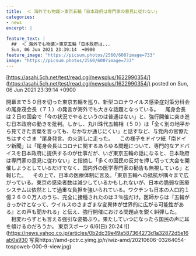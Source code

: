 ```yaml
---
title:  ＜ 海外でも物議＞東京五輪「日本政府は専門家の意見に従わない」  
categories:
- news
excerpt: |
  
feature_text: |
  ##  ＜ 海外でも物議＞東京五輪「日本政府は...
  Sun, 06 Jun 2021 23:39:14  +0900
feature_image: "https://picsum.photos/2560/600?image=733"
image: "https://picsum.photos/2560/600?image=733"
---
```


[https://asahi.5ch.net/test/read.cgi/newsplus/1622990354/](https://asahi.5ch.net/test/read.cgi/newsplus/1622990354/)
posted on Sun, 06 Jun 2021 23:39:14  +0900

<!--more-->

開幕まで５０日を切った東京五輪を巡り、新型コロナウイルス感染症対策分科会の尾身茂会長（７１）の発言が海外でも大きな話題となっている。 　尾身会長は２日の国会で「今の状況でやるというのは普通はない」と、強行開催に突き進む日本政府の動きを批判。しかし、丸川珠代五輪相（５０）は「全く別の地平から見てきた言葉を言っても、なかなか通じにくい」と話すなど、与党内の官僚たちはすぐさま〝尾身発言〟の火消しに走った。 　この様子をドイツ紙「南ドイツ新聞」は「尾身会長はコロナに関するあらゆる問題について、専門的なアドバイスを日本政府に提供するのが仕事だが、いざ東京五輪の話になると、日本政府は専門家の意見に従わない」と指摘し「多くの国民の反対を押し切って大会を開催しようとしているだけでなく、国内外の医学専門家の勧告も無視している」と報じた。 　その上で、日本の医療体制に言及。「東京五輪への抵抗が隅々まで広がっている。東京の感染者数は減少しているかもしれないが、日本の脆弱な医療システムは依然として過重な負担を強いられている。ワクチンも日本の人口約１億２６００万人のうち、完全に接種されたのは３％強だけ。医師からは『五輪がきっかけとなって、ウイルスのさまざまな変異体が世界的に広がる可能性がある』との声も聞かれる」と伝え、強行開催における問題点を鋭く糾弾した。 　相変わらずとも言える強引な姿勢ぶり。果たしていつになったら国民の声に耳を傾けるのだろうか。 東京スポーツ 6/6(日) 20:24 ![](https://news.yahoo.co.jp/articles/0b2dc39e49a587364273d1a32872d5e16ab0a930 写真https://amd-pctr.c.yimg.jp/r/iwiz-amd/20210606-03264054-tospoweb-000-9-view.jpg)
